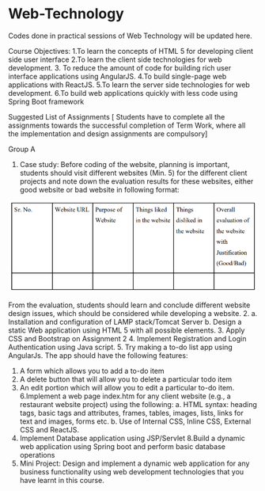 # Web-Technology
Codes done in practical sessions of Web Technology will be updated here.

Course Objectives:
1.To learn the concepts of HTML 5 for developing client side user interface
2.To learn the client side technologies for web development.
3. To reduce the amount of code for building rich user interface applications using AngularJS.
4.To build single-page web applications with ReactJS.
5.To learn the server side technologies for web development.
6.To build web applications quickly with less code using Spring Boot framework



Suggested List of Assignments
[ Students have to complete all the assignments towards the successful completion of Term Work, where all the implementation and design assignments are compulsory]

Group A
1. Case study: Before coding of the website, planning is important, students should visit different
websites (Min. 5) for the different client projects and note down the evaluation results for these
websites, either good website or bad website in following format: 

![Sample format of table](image.png)


From the evaluation, students should learn and conclude different website design issues, which should be
considered while developing a website.
2. a. Installation and configuration of LAMP stack/Tomcat Server
 b. Design a static Web application using HTML 5 with all possible elements.
3. Apply CSS and Bootstrap on Assignment 2
4. Implement Registration and Login Authentication using Java script.
5. Try making a to-do list app using AngularJs.
The app should have the following features:
1. A form which allows you to add a to-do item
2. A delete button that will allow you to delete a particular todo item
3. An edit portion which will allow you to edit a particular to-do item.
6.Implement a web page index.htm for any client website (e.g., a restaurant website project) using the
following:
a. HTML syntax: heading tags, basic tags and attributes, frames, tables, images, lists, links for text and
images, forms etc.
b. Use of Internal CSS, Inline CSS, External CSS and ReactJS.
7. Implement Database application using JSP/Servlet
8.Build a dynamic web application using Spring boot and perform basic database operations
9. Mini Project: Design and implement a dynamic web application for any business functionality using web
development technologies that you have learnt in this course.